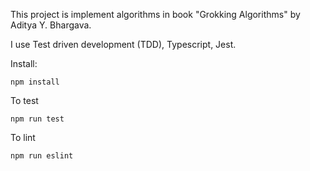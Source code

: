 This project is implement algorithms in book "Grokking Algorithms" by Aditya Y. Bhargava.

I use Test driven development (TDD), Typescript, Jest.

Install:
```
npm install
```

To test
```
npm run test
```

To lint
```
npm run eslint
```
